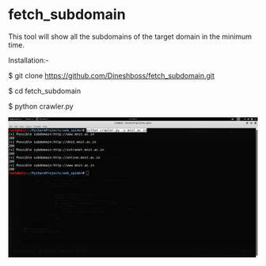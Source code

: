 # fetch_subdomain

This tool will show all the subdomains of the target domain in the minimum time.

Installation:-


$ git clone https://github.com/Dineshboss/fetch_subdomain.git


$ cd fetch_subdomain


$ python crawler.py




![](/images/output.png)

